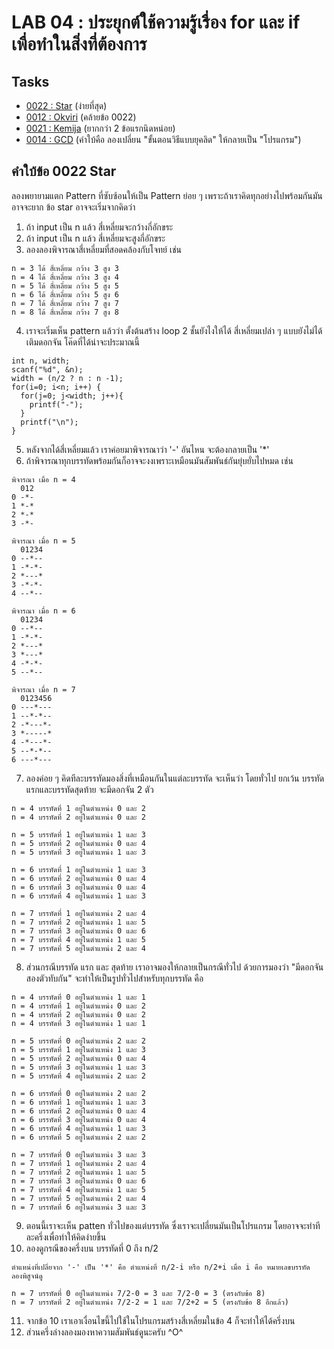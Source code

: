 # LAB 04 : ประยุกต์ใช้ความรู้เรื่อง for และ if เพื่อทำในสิ่งที่ต้องการ

## Tasks

+ [0022 : Star](https://programming.in.th/task/rev2_problem.php?pid=0022) (ง่ายที่สุด)
+ [0012 : Okviri](https://programming.in.th/task/rev2_problem.php?pid=0012) (คล้ายข้อ 0022)
+ [0021 : Kemija](https://programming.in.th/task/rev2_problem.php?pid=0021) (ยากกว่า 2 ข้อแรกนิดหน่อย)
+ [0014 : GCD](https://programming.in.th/task/rev2_problem.php?pid=0014) (คำใบ้คือ ลองเปลี่ยน "ขั้นตอนวิธีแบบยุคลิด" ให้กลายเป็น "โปรแกรม")

## คำใบ้ข้อ 0022 Star
ลองพยายามแตก Pattern ที่ซับซ้อนให้เป็น Pattern ย่อย ๆ เพราะถ้าเราคิดทุกอย่างไปพร้อมกันมันอาจจะยาก
ข้อ star อาจจะเริ่มจากคิดว่า
1. ถ้า input เป็น n แล้ว สี่เหลี่ยมจะกว้างกี่อักขระ
2. ถ้า input เป็น n แล้ว สี่เหลี่ยมจะสูงกี่อักขระ
3. ลองลองพิจารณาสี่เหลี่ยมที่สอดคล้องกับโจทย์
เช่น 
```
n = 3 ได้ สี่เหลี่ยม กว้าง 3 สูง 3
n = 4 ได้ สี่เหลี่ยม กว้าง 3 สูง 4
n = 5 ได้ สี่เหลี่ยม กว้าง 5 สูง 5
n = 6 ได้ สี่เหลี่ยม กว้าง 5 สูง 6
n = 7 ได้ สี่เหลี่ยม กว้าง 7 สูง 7
n = 8 ได้ สี่เหลี่ยม กว้าง 7 สูง 8
```
4. เราจะเริ่มเห็น pattern แล้วว่า ตั้งต้นสร้าง loop 2 ชั้นยังไงให้ได้ สี่เหลี่ยมเปล่า ๆ แบบยังไม่ได้เติมดอกจัน โค๊ดที่ได้น่าจะประมาณนี้
```
int n, width;
scanf("%d", &n);
width = (n/2 ? n : n -1);
for(i=0; i<n; i++) {
  for(j=0; j<width; j++){
    printf("-");
  }
  printf("\n");
}
```
5. หลังจากได้สี่เหลี่ยมแล้ว เราค่อยมาพิจารณาว่า '-' อันไหน จะต้องกลายเป็น '*'
6. ถ้าพิจารณาทุกบรรทัดพร้อมกันก็อาจจะงงเพราะเหมือนมันสัมพันธ์กันยุ่บยั่บไปหมด เช่น
```
พิจารณา เมื่อ n = 4
  012
0 -*-
1 *-*
2 *-*
3 -*-

พิจารณา เมื่อ n = 5
  01234
0 --*--
1 -*-*-
2 *---*
3 -*-*-
4 --*--

พิจารณา เมื่อ n = 6
  01234
0 --*--
1 -*-*-
2 *---*
3 *---*
4 -*-*-
5 --*--

พิจารณา เมื่อ n = 7
  0123456
0 ---*---
1 --*-*--
2 -*---*-
3 *-----*
4 -*---*-
5 --*-*--
6 ---*---
```
7. ลองค่อย ๆ คิดทีละบรรทัดมองสิ่งที่เหมือนกันในแต่ละบรรทัด จะเห็นว่า โดยทั่วไป ยกเว้น บรรทัดแรกและบรรทัดสุดท้าย จะมีดอกจัน 2 ตัว
```
n = 4 บรรทัดที่ 1 อยู่ในตำแหน่ง 0 และ 2
n = 4 บรรทัดที่ 2 อยู่ในตำแหน่ง 0 และ 2

n = 5 บรรทัดที่ 1 อยู่ในตำแหน่ง 1 และ 3
n = 5 บรรทัดที่ 2 อยู่ในตำแหน่ง 0 และ 4
n = 5 บรรทัดที่ 3 อยู่ในตำแหน่ง 1 และ 3

n = 6 บรรทัดที่ 1 อยู่ในตำแหน่ง 1 และ 3
n = 6 บรรทัดที่ 2 อยู่ในตำแหน่ง 0 และ 4
n = 6 บรรทัดที่ 3 อยู่ในตำแหน่ง 0 และ 4
n = 6 บรรทัดที่ 4 อยู่ในตำแหน่ง 1 และ 3

n = 7 บรรทัดที่ 1 อยู่ในตำแหน่ง 2 และ 4
n = 7 บรรทัดที่ 2 อยู่ในตำแหน่ง 1 และ 5
n = 7 บรรทัดที่ 3 อยู่ในตำแหน่ง 0 และ 6
n = 7 บรรทัดที่ 4 อยู่ในตำแหน่ง 1 และ 5
n = 7 บรรทัดที่ 5 อยู่ในตำแหน่ง 2 และ 4
```
8. ส่วนกรณีบรรทัด แรก และ สุดท้าย เราอาจมองให้กลายเป็นกรณีทั่วไป ด้วยการมองว่า "มีดอกจันสองตัวทับกัน" จะทำให้เป็นรูปทั่วไปสำหรับทุกบรรทัด คือ
```
n = 4 บรรทัดที่ 0 อยู่ในตำแหน่ง 1 และ 1
n = 4 บรรทัดที่ 1 อยู่ในตำแหน่ง 0 และ 2
n = 4 บรรทัดที่ 2 อยู่ในตำแหน่ง 0 และ 2
n = 4 บรรทัดที่ 3 อยู่ในตำแหน่ง 1 และ 1

n = 5 บรรทัดที่ 0 อยู่ในตำแหน่ง 2 และ 2
n = 5 บรรทัดที่ 1 อยู่ในตำแหน่ง 1 และ 3
n = 5 บรรทัดที่ 2 อยู่ในตำแหน่ง 0 และ 4
n = 5 บรรทัดที่ 3 อยู่ในตำแหน่ง 1 และ 3
n = 5 บรรทัดที่ 4 อยู่ในตำแหน่ง 2 และ 2

n = 6 บรรทัดที่ 0 อยู่ในตำแหน่ง 2 และ 2
n = 6 บรรทัดที่ 1 อยู่ในตำแหน่ง 1 และ 3
n = 6 บรรทัดที่ 2 อยู่ในตำแหน่ง 0 และ 4
n = 6 บรรทัดที่ 3 อยู่ในตำแหน่ง 0 และ 4
n = 6 บรรทัดที่ 4 อยู่ในตำแหน่ง 1 และ 3
n = 6 บรรทัดที่ 5 อยู่ในตำแหน่ง 2 และ 2

n = 7 บรรทัดที่ 0 อยู่ในตำแหน่ง 3 และ 3
n = 7 บรรทัดที่ 1 อยู่ในตำแหน่ง 2 และ 4
n = 7 บรรทัดที่ 2 อยู่ในตำแหน่ง 1 และ 5
n = 7 บรรทัดที่ 3 อยู่ในตำแหน่ง 0 และ 6
n = 7 บรรทัดที่ 4 อยู่ในตำแหน่ง 1 และ 5
n = 7 บรรทัดที่ 5 อยู่ในตำแหน่ง 2 และ 4
n = 7 บรรทัดที่ 6 อยู่ในตำแหน่ง 3 และ 3
```
9. ตอนนี้เราจะเห็น patten ทั่วไปของแต่บรรทัด ซึ่งเราจะเปลี่ยนมันเป็นโปรแกรม โดยอาจจะทำทีละครึ่งเพื่อทำให้คิดง่ายขึ้น
10. ลองดูกรณีของครึ่งบน บรรทัดที่ 0 ถึง n/2
```
ตำแหน่งที่เปลี่ยจาก '-' เป็น '*' คือ ตำแหน่งที่ n/2-i หรือ n/2+i เมื่อ i คือ หมายเลขบรรทัด
ลองพิสูจน์ดู

n = 7 บรรทัดที่ 0 อยู่ในตำแหน่ง 7/2-0 = 3 และ 7/2-0 = 3 (ตรงกับข้อ 8)
n = 7 บรรทัดที่ 2 อยู่ในตำแหน่ง 7/2-2 = 1 และ 7/2+2 = 5 (ตรงกับข้อ 8 อีกแล้ว) 
```
11. จากข้อ 10 เราเอาเงื่อนไขนี้ไปใช้ในโปรแกรมสร้างสี่เหลี่ยมในข้อ 4 ก็จะทำให้ได้ครึ่งบน
12. ส่วนครึ่งล่างลองมองหาความสัมพันธ์ดูนะครับ ^O^
